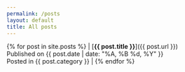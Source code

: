 ```yaml
---
permalink: /posts
layout: default
title: All posts
---
```


{% for post in site.posts %}
| [**{{ post.title }}**]({{ post.url }})<br>Published on {{ post.date | date: "%A, %B %d, %Y" }}<br>Posted in {{ post.category }} |
{% endfor %}
